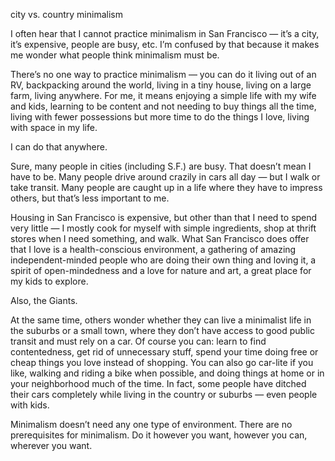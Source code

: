 city vs. country minimalism

I often hear that I cannot practice minimalism in San Francisco — it’s a city,
it’s expensive, people are busy, etc. I’m confused by that because it makes me
wonder what people think minimalism must be.

There’s no one way to practice minimalism — you can do it living out of an RV,
backpacking around the world, living in a tiny house, living on a large farm,
living anywhere. For me, it means enjoying a simple life with my wife and kids,
learning to be content and not needing to buy things all the time, living with
fewer possessions but more time to do the things I love, living with space in
my life.

I can do that anywhere.

Sure, many people in cities (including S.F.) are busy. That doesn’t mean I have
to be. Many people drive around crazily in cars all day — but I walk or take
transit. Many people are caught up in a life where they have to impress others,
but that’s less important to me.

Housing in San Francisco is expensive, but other than that I need to spend very
little — I mostly cook for myself with simple ingredients, shop at thrift
stores when I need something, and walk. What San Francisco does offer that I
love is a health-conscious environment, a gathering of amazing independent-minded people who are doing their own thing and loving it, a spirit of open-mindedness and a love for nature and art, a great place for my kids to explore.

Also, the Giants.

At the same time, others wonder whether they can live a minimalist life in the
suburbs or a small town, where they don’t have access to good public transit
and must rely on a car. Of course you can: learn to find contentedness, get rid
of unnecessary stuff, spend your time doing free or cheap things you love
instead of shopping. You can also go car-lite if you like, walking and riding a
bike when possible, and doing things at home or in your neighborhood much of
the time. In fact, some people have ditched their cars completely while living
in the country or suburbs — even people with kids.

Minimalism doesn’t need any one type of environment. There are no prerequisites
for minimalism. Do it however you want, however you can, wherever you want.
